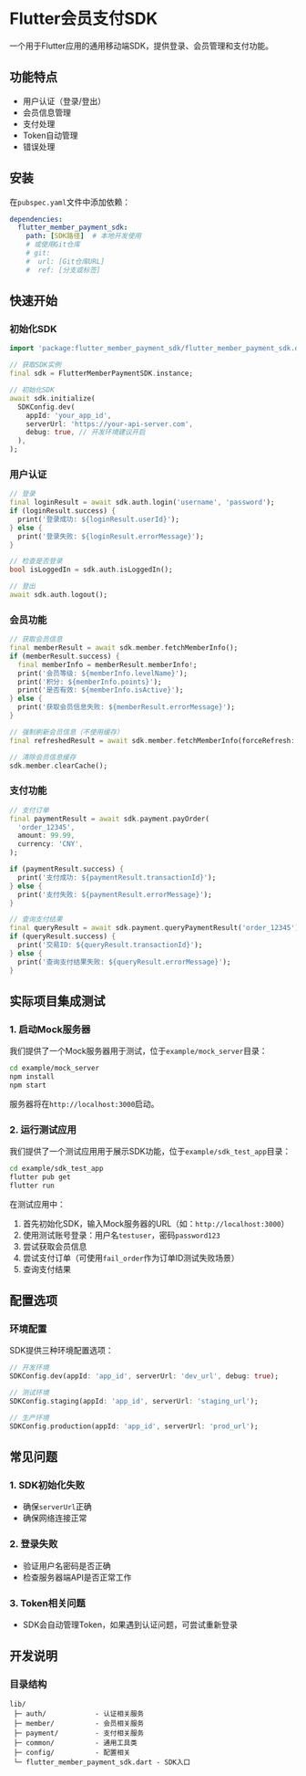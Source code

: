 # Flutter会员支付SDK

一个用于Flutter应用的通用移动端SDK，提供登录、会员管理和支付功能。

## 功能特点

- 用户认证（登录/登出）
- 会员信息管理
- 支付处理
- Token自动管理
- 错误处理

## 安装

在`pubspec.yaml`文件中添加依赖：

```yaml
dependencies:
  flutter_member_payment_sdk:
    path: [SDK路径]  # 本地开发使用
    # 或使用Git仓库
    # git:
    #  url: [Git仓库URL]
    #  ref: [分支或标签]
```

## 快速开始

### 初始化SDK

```dart
import 'package:flutter_member_payment_sdk/flutter_member_payment_sdk.dart';

// 获取SDK实例
final sdk = FlutterMemberPaymentSDK.instance;

// 初始化SDK
await sdk.initialize(
  SDKConfig.dev(
    appId: 'your_app_id',
    serverUrl: 'https://your-api-server.com',
    debug: true, // 开发环境建议开启
  ),
);
```

### 用户认证

```dart
// 登录
final loginResult = await sdk.auth.login('username', 'password');
if (loginResult.success) {
  print('登录成功: ${loginResult.userId}');
} else {
  print('登录失败: ${loginResult.errorMessage}');
}

// 检查是否登录
bool isLoggedIn = sdk.auth.isLoggedIn();

// 登出
await sdk.auth.logout();
```

### 会员功能

```dart
// 获取会员信息
final memberResult = await sdk.member.fetchMemberInfo();
if (memberResult.success) {
  final memberInfo = memberResult.memberInfo!;
  print('会员等级: ${memberInfo.levelName}');
  print('积分: ${memberInfo.points}');
  print('是否有效: ${memberInfo.isActive}');
} else {
  print('获取会员信息失败: ${memberResult.errorMessage}');
}

// 强制刷新会员信息（不使用缓存）
final refreshedResult = await sdk.member.fetchMemberInfo(forceRefresh: true);

// 清除会员信息缓存
sdk.member.clearCache();
```

### 支付功能

```dart
// 支付订单
final paymentResult = await sdk.payment.payOrder(
  'order_12345',
  amount: 99.99,
  currency: 'CNY',
);

if (paymentResult.success) {
  print('支付成功: ${paymentResult.transactionId}');
} else {
  print('支付失败: ${paymentResult.errorMessage}');
}

// 查询支付结果
final queryResult = await sdk.payment.queryPaymentResult('order_12345');
if (queryResult.success) {
  print('交易ID: ${queryResult.transactionId}');
} else {
  print('查询支付结果失败: ${queryResult.errorMessage}');
}
```

## 实际项目集成测试

### 1. 启动Mock服务器

我们提供了一个Mock服务器用于测试，位于`example/mock_server`目录：

```bash
cd example/mock_server
npm install
npm start
```

服务器将在`http://localhost:3000`启动。

### 2. 运行测试应用

我们提供了一个测试应用用于展示SDK功能，位于`example/sdk_test_app`目录：

```bash
cd example/sdk_test_app
flutter pub get
flutter run
```

在测试应用中：

1. 首先初始化SDK，输入Mock服务器的URL（如：`http://localhost:3000`）
2. 使用测试账号登录：用户名`testuser`，密码`password123`
3. 尝试获取会员信息
4. 尝试支付订单（可使用`fail_order`作为订单ID测试失败场景）
5. 查询支付结果

## 配置选项

### 环境配置

SDK提供三种环境配置选项：

```dart
// 开发环境
SDKConfig.dev(appId: 'app_id', serverUrl: 'dev_url', debug: true);

// 测试环境
SDKConfig.staging(appId: 'app_id', serverUrl: 'staging_url');

// 生产环境
SDKConfig.production(appId: 'app_id', serverUrl: 'prod_url');
```

## 常见问题

### 1. SDK初始化失败

- 确保`serverUrl`正确
- 确保网络连接正常

### 2. 登录失败

- 验证用户名密码是否正确
- 检查服务器端API是否正常工作

### 3. Token相关问题

- SDK会自动管理Token，如果遇到认证问题，可尝试重新登录

## 开发说明

### 目录结构

```
lib/
 ├─ auth/            - 认证相关服务
 ├─ member/          - 会员相关服务
 ├─ payment/         - 支付相关服务
 ├─ common/          - 通用工具类
 ├─ config/          - 配置相关
 └─ flutter_member_payment_sdk.dart - SDK入口
```